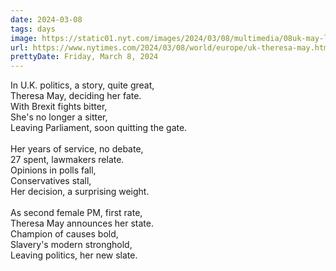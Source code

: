 ```yaml
---
date: 2024-03-08
tags: days
image: https://static01.nyt.com/images/2024/03/08/multimedia/08uk-may-lzvq/08uk-may-lzvq-facebookJumbo.jpg
url: https://www.nytimes.com/2024/03/08/world/europe/uk-theresa-may.html
prettyDate: Friday, March 8, 2024
---
```

In U.K. politics, a story, quite great,<br>Theresa May, deciding her fate.<br>With Brexit fights bitter,<br>She's no longer a sitter,<br>Leaving Parliament, soon quitting the gate.<br><br>Her years of service, no debate,<br>27 spent, lawmakers relate.<br>Opinions in polls fall,<br>Conservatives stall,<br>Her decision, a surprising weight.<br><br>As second female PM, first rate,<br>Theresa May announces her state.<br>Champion of causes bold,<br>Slavery's modern stronghold,<br>Leaving politics, her new slate.